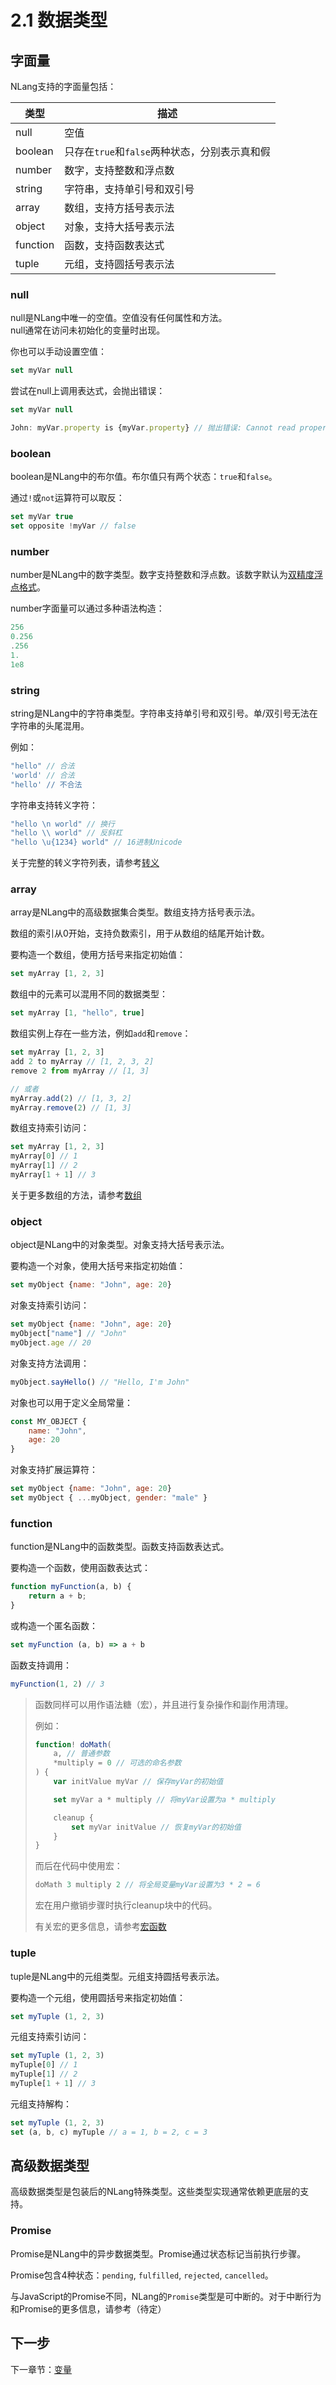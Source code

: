 # 2.1 数据类型

## 字面量

NLang支持的字面量包括：

| 类型 | 描述 |
| --- | --- |
| null | 空值 |
| boolean | 只存在`true`和`false`两种状态，分别表示真和假 |
| number | 数字，支持整数和浮点数 |
| string | 字符串，支持单引号和双引号 |
| array | 数组，支持方括号表示法 |
| object | 对象，支持大括号表示法 |
| function | 函数，支持函数表达式 |
| tuple | 元组，支持圆括号表示法 |

### null

null是NLang中唯一的空值。空值没有任何属性和方法。  
null通常在访问未初始化的变量时出现。

你也可以手动设置空值：  
```javascript
set myVar null
```

尝试在null上调用表达式，会抛出错误：  
```javascript
set myVar null

John: myVar.property is {myVar.property} // 抛出错误: Cannot read property 'property' of null
```

### boolean

boolean是NLang中的布尔值。布尔值只有两个状态：`true`和`false`。

通过`!`或`not`运算符可以取反：  
```javascript
set myVar true
set opposite !myVar // false
```

### number

number是NLang中的数字类型。数字支持整数和浮点数。该数字默认为[双精度浮点格式](https://en.wikipedia.org/wiki/Double-precision_floating-point_format)。

number字面量可以通过多种语法构造：
```javascript
256
0.256
.256
1.
1e8
```

### string

string是NLang中的字符串类型。字符串支持单引号和双引号。单/双引号无法在字符串的头尾混用。

例如：  
```javascript
"hello" // 合法
'world' // 合法
"hello' // 不合法
```

字符串支持转义字符：
```javascript
"hello \n world" // 换行
"hello \\ world" // 反斜杠
"hello \u{1234} world" // 16进制Unicode
```

关于完整的转义字符列表，请参考[转义](./7.%20字符串.md#转义)

### array

array是NLang中的高级数据集合类型。数组支持方括号表示法。

数组的索引从0开始，支持负数索引，用于从数组的结尾开始计数。

要构造一个数组，使用方括号来指定初始值：  
```javascript
set myArray [1, 2, 3]
```

数组中的元素可以混用不同的数据类型：  
```javascript
set myArray [1, "hello", true]
```

数组实例上存在一些方法，例如`add`和`remove`：  
```javascript
set myArray [1, 2, 3]
add 2 to myArray // [1, 2, 3, 2]
remove 2 from myArray // [1, 3]

// 或者
myArray.add(2) // [1, 3, 2]
myArray.remove(2) // [1, 3]
```

数组支持索引访问：  
```javascript
set myArray [1, 2, 3]
myArray[0] // 1
myArray[1] // 2
myArray[1 + 1] // 3
```

关于更多数组的方法，请参考[数组](./6.%20数组.md)

### object

object是NLang中的对象类型。对象支持大括号表示法。

要构造一个对象，使用大括号来指定初始值：  
```javascript
set myObject {name: "John", age: 20}
```

对象支持索引访问：  

```javascript
set myObject {name: "John", age: 20}
myObject["name"] // "John"
myObject.age // 20
```

对象支持方法调用：  
```javascript
myObject.sayHello() // "Hello, I'm John"
```

对象也可以用于定义全局常量：  
```javascript
const MY_OBJECT {
    name: "John",
    age: 20
}
```

对象支持扩展运算符：  
```javascript
set myObject {name: "John", age: 20}
set myObject { ...myObject, gender: "male" }
```

### function

function是NLang中的函数类型。函数支持函数表达式。

要构造一个函数，使用函数表达式：  
```javascript
function myFunction(a, b) {
    return a + b;
}
```

或构造一个匿名函数：  
```javascript
set myFunction (a, b) => a + b
```

函数支持调用：  
```javascript
myFunction(1, 2) // 3
```

> 函数同样可以用作语法糖（宏），并且进行复杂操作和副作用清理。
> 
> 例如：
> ```javascript
> function! doMath(
>     a, // 普通参数
>     *multiply = 0 // 可选的命名参数
> ) {
>     var initValue myVar // 保存myVar的初始值
> 
>     set myVar a * multiply // 将myVar设置为a * multiply
> 
>     cleanup {
>         set myVar initValue // 恢复myVar的初始值
>     }
> }
> ```
> 
> 而后在代码中使用宏：  
> ```javascript
> doMath 3 multiply 2 // 将全局变量myVar设置为3 * 2 = 6
> ```
> 
> 宏在用户撤销步骤时执行cleanup块中的代码。
> 
> 有关宏的更多信息，请参考[宏函数](./5.%20函数.md#宏函数)

### tuple

tuple是NLang中的元组类型。元组支持圆括号表示法。

要构造一个元组，使用圆括号来指定初始值：  
```javascript
set myTuple (1, 2, 3)
```

元组支持索引访问：  

```javascript
set myTuple (1, 2, 3)
myTuple[0] // 1
myTuple[1] // 2
myTuple[1 + 1] // 3
```

元组支持解构：  

```javascript
set myTuple (1, 2, 3)
set (a, b, c) myTuple // a = 1, b = 2, c = 3
```

## 高级数据类型

高级数据类型是包装后的NLang特殊类型。这些类型实现通常依赖更底层的支持。

### Promise

Promise是NLang中的异步数据类型。Promise通过状态标记当前执行步骤。

Promise包含4种状态：`pending`, `fulfilled`, `rejected`, `cancelled`。

与JavaScript的Promise不同，NLang的`Promise`类型是可中断的。对于中断行为和Promise的更多信息，请参考（待定）

## 下一步

下一章节：[变量](./2.%20变量.md)
